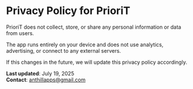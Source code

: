 # Privacy Policy for PrioriT

PrioriT does not collect, store, or share any personal information or data from users.

The app runs entirely on your device and does not use analytics, advertising, or connect to any external servers.

If this changes in the future, we will update this privacy policy accordingly.

**Last updated**: July 19, 2025  
**Contact**: anthillapps@gmail.com

